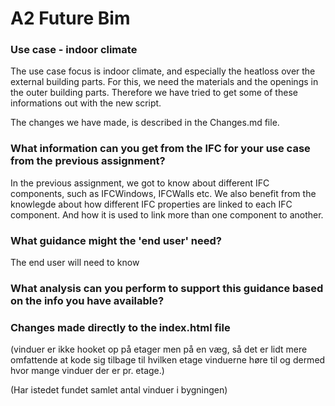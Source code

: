 # A2 Future Bim

### Use case - indoor climate

The use case focus is indoor climate, and especially the heatloss over the external building parts. For this, we need the materials and the openings in the outer building parts. Therefore we have tried to get some of these informations out with the new script.

The changes we have made, is described in the Changes.md file.

### What information can you get from the IFC for your use case from the previous assignment?

In the previous assignment, we got to know about different IFC components, such as IFCWindows, IFCWalls etc. 
We also benefit from the knowlegde about how different IFC properties are linked to each IFC component. And how it is used to link more than one component to another. 

### What guidance might the 'end user' need?

The end user will need to know 

### What analysis can you perform to support this guidance based on the info you have available?


### Changes made directly to the index.html file


(vinduer er ikke hooket op på etager men på en væg, så det er lidt mere omfattende at kode sig tilbage til hvilken etage vinduerne høre til og dermed hvor mange vinduer der er pr. etage.)

(Har istedet fundet samlet antal vinduer i bygningen)

